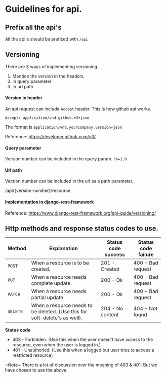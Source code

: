 # Guidelines for api.

## Prefix all the api's

All the api's should be prefixed with `/api`

## Versioning

There are 3 ways of implementing versioning

1. Mention the version in the headers.
2. In query parameter
3. In url path

#### Version in header

An api request can include `Accept` header. This is how github api works.

`Accept: application/vnd.github.v3+json`

The format is `application/vnd.yourcompany.version+json`

Reference: https://developer.github.com/v3/

#### Query parameter 

Version number can be included in the query param. `?v=1.0`

#### Url path

Version number can be included in the url as a path parameter.

/api/{version-number}/resource

#### Implementation in django-rest-framework

Reference: https://www.django-rest-framework.org/api-guide/versioning/

## Http methods and response status codes to use.

|Method|Explanation|Status code success|Status code failure|
|------|-----------|-------------------|-------------------|
| `POST` | When a resource is to be created. | 201 - Created | 400 - Bad request |
| `PUT` | When a resource needs complete update. | 200 - Ok | 400 - Bad request |
| `PATCH` | When a resource needs partial update. | 200 - Ok | 400 - Bad request |
| `DELETE` | When a resource needs to be deleted. (Use this for soft-delete's as well). | 204 - No content | 404 - Not found |

**Status code**

- 403 - Forbidden. (Use this when the user doesn't have access to the resource, even when the user is logged in.)
- 401 - Unauthoried. (Use this when a logged out user tries to access a restricted resource)

*~Note~*
There is a lot of discussion over the meaning of 403 & 401. But we have chosen to use the above.
